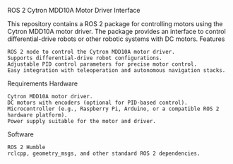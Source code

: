ROS 2 Cytron MDD10A Motor Driver Interface

This repository contains a ROS 2 package for controlling motors using the Cytron MDD10A motor driver. The package provides an interface to control differential-drive robots or other robotic systems with DC motors.
Features

    ROS 2 node to control the Cytron MDD10A motor driver.
    Supports differential-drive robot configurations.
    Adjustable PID control parameters for precise motor control.
    Easy integration with teleoperation and autonomous navigation stacks.

Requirements
Hardware

    Cytron MDD10A motor driver.
    DC motors with encoders (optional for PID-based control).
    Microcontroller (e.g., Raspberry Pi, Arduino, or a compatible ROS 2 hardware platform).
    Power supply suitable for the motor and driver.

Software

    ROS 2 Humble
    rclcpp, geometry_msgs, and other standard ROS 2 dependencies.
